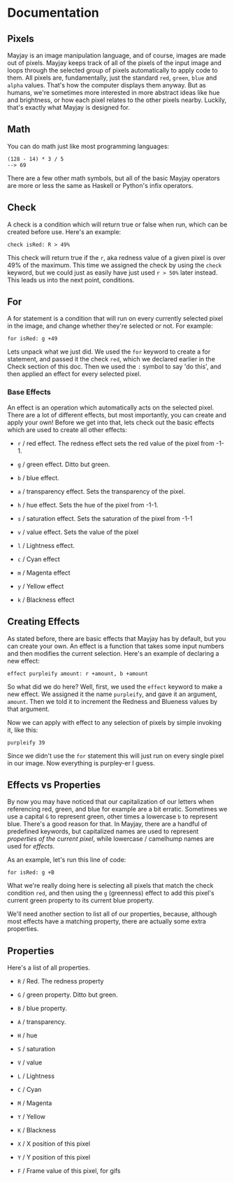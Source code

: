# Documentation

## Pixels
Mayjay is an image manipulation language, and of course, images are made out of pixels. Mayjay keeps track of all of the pixels of the input image and loops through the selected group of pixels automatically to apply code to them. All pixels are, fundamentally, just the standard `red`, `green`, `blue` and `alpha` values. That's how the computer displays them anyway. But as humans, we're sometimes more interested in more abstract ideas like hue and brightness, or how each pixel relates to the other pixels nearby. Luckily, that's exactly what Mayjay is designed for.

## Math
You can do math just like most programming languages:

```
(128 - 14) * 3 / 5
--> 69
```

There are a few other math symbols, but all of the basic Mayjay operators are more or less the same as Haskell or Python's infix operators.

## Check
A check is a condition which will return true or false when run, which can be created before use. Here's an example:

```
check isRed: R > 49%
```

This check will return true if the `r`, aka redness value of a given pixel is over 49% of the maximum. This time we assigned the check by using the `check` keyword, but we could just as easily have just used `r > 50%` later instead. This leads us into the next point, conditions.

## For
A for statement is a condition that will run on every currently selected pixel in the image, and change whether they're selected or not. For example:
```
for isRed: g +49
```

Lets unpack what we just did. We used the `for` keyword to create a for statement, and passed it the check `red`, which we declared earlier in the Check section of this doc. Then we used the `:` symbol to say 'do this', and then applied an effect for every selected pixel.

### Base Effects
An effect is an operation which automatically acts on the selected pixel. There are a lot of different effects, but most importantly, you can create and apply your own! Before we get into that, lets check out the basic effects which are used to create all other effects:

- `r` / red effect. The redness effect sets the red value of the pixel from -1-1.
- `g` / green effect. Ditto but green.
- `b` / blue effect.
- `a` / transparency effect. Sets the transparency of the pixel.

- `h` / hue effect. Sets the hue of the pixel from -1-1.
- `s` / saturation effect. Sets the saturation of the pixel from -1-1
- `v` / value effect. Sets the value of the pixel
- `l` / Lightness effect.

- `c` / Cyan effect
- `m` / Magenta effect
- `y` / Yellow effect
- `k` / Blackness effect

## Creating Effects
As stated before, there are basic effects that Mayjay has by default, but you can create your own. An effect is a function that takes some input numbers and then modifies the current selection. Here's an example of declaring a new effect:

```
effect purpleify amount: r +amount, b +amount
```

So what did we do here? Well, first, we used the `effect` keyword to make a new effect. We assigned it the name `purpleify`, and gave it an argument, `amount`. Then we told it to increment the Redness and Blueness values by that argument.

Now we can apply with effect to any selection of pixels by simple invoking it, like this:

```
purpleify 39
```

Since we didn't use the `for` statement this will just run on every single pixel in our image. Now everything is purpley-er I guess.

## Effects vs Properties
By now you may have noticed that our capitalization of our letters when referencing red, green, and blue for example are a bit erratic. Sometimes we use a capital `G` to represent green, other times a lowercase `b` to represent blue. There's a good reason for that. In Mayjay, there are a handful of predefined keywords, but capitalized names are used to represent *properties of the current pixel*, while lowercase / camelhump names are used for *effects*.

As an example, let's run this line of code:

```for isRed: g +B```

What we're really doing here is selecting all pixels that match the check condition `red`, and then using the `g` (greenness) effect to add this pixel's current green property to its current blue property.

We'll need another section to list all of our properties, because, although most effects have a matching property, there are actually some extra properties.

## Properties
Here's a list of all properties.

- `R` / Red. The redness property
- `G` / green property. Ditto but green.
- `B` / blue property.
- `A` / transparency.

- `H` / hue
- `S` / saturation
- `V` / value
- `L` / Lightness

- `C` / Cyan
- `M` / Magenta
- `Y` / Yellow
- `K` / Blackness

- `X` / X position of this pixel
- `Y` / Y position of this pixel

- `F` / Frame value of this pixel, for gifs

